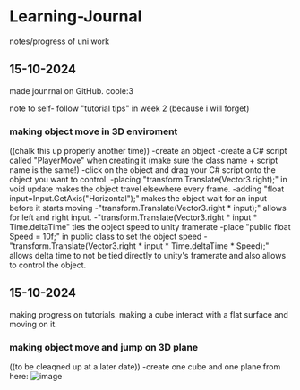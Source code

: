 # Learning-Journal
notes/progress of uni work

## 15-10-2024

made jounrnal on GitHub. coole:3

note to self- follow "tutorial tips" in week 2 (because i will forget)

### making object move in 3D enviroment
((chalk this up properly another time))
-create an object
-create a C# script called "PlayerMove" when creating it (make sure the class name + script name is the same!)
-click on the object and drag your C# script onto the object you want to control.
-placing "transform.Translate(Vector3.right);" in void update makes the object travel elsewhere every frame.
-adding "float input=Input.GetAxis("Horizontal");" makes the object wait for an input before it starts moving
-"transform.Translate(Vector3.right * input);" allows for left and right input.
-"transform.Translate(Vector3.right * input * Time.deltaTime" ties the object speed to unity framerate
-place "public float Speed = 10f;" in public class to set the object speed
-"transform.Translate(Vector3.right * input * Time.deltaTime * Speed);" allows delta time to not be tied directly to unity's framerate
and also allows to control the object.


## 15-10-2024

making progress on tutorials. making a cube interact with a flat surface and moving on it. 

### making object move and jump on 3D plane
((to be cleaqned up at a later date))
-create one cube and one plane from here:
![image](https://github.com/user-attachments/assets/00444054-2733-4e00-a021-729ce1a80993)


